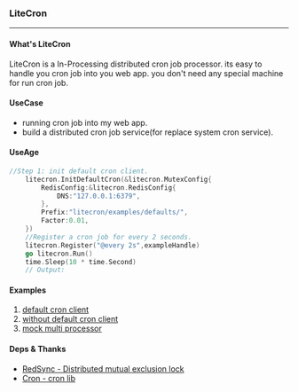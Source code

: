 ### LiteCron
------

#### What's LiteCron

LiteCron is a In-Processing distributed cron job processor. its easy to handle you cron job into you web app.
you don't need any special machine for run cron job.

#### UseCase

* running cron job into my web app.
* build a distributed cron job service(for replace system cron service).


#### UseAge

```go
//Step 1: init default cron client.
	litecron.InitDefaultCron(&litecron.MutexConfig{
		RedisConfig:&litecron.RedisConfig{
			DNS:"127.0.0.1:6379",
		},
		Prefix:"litecron/examples/defaults/",
		Factor:0.01,
	})
	//Register a cron job for every 2 seconds.
	litecron.Register("@every 2s",exampleHandle)
	go litecron.Run()
	time.Sleep(10 * time.Second)
	// Output:
```

#### Examples

1. [default cron client](example_test.go#L14)
2. [without default cron client](example_test.go#L30)
3. [mock multi processor](example_test.go#L44)

#### Deps & Thanks

* [RedSync - Distributed mutual exclusion lock ](https://github.com/go-redsync/redsync)
* [Cron - cron lib](https://github.com/robfig/cron)


